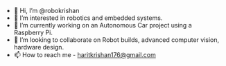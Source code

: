 - 👋 Hi, I’m @robokrishan
- 👀 I’m interested in robotics and embedded systems.
- 🌱 I’m currently working on an Autonomous Car project using a Raspberry Pi.
- 💞️ I’m looking to collaborate on Robot builds, advanced computer vision, hardware design.
- 📫 How to reach me - haritkrishan176@gmail.com

<!---
robokrishan/robokrishan is a ✨ special ✨ repository because its `README.md` (this file) appears on your GitHub profile.
You can click the Preview link to take a look at your changes.
--->
